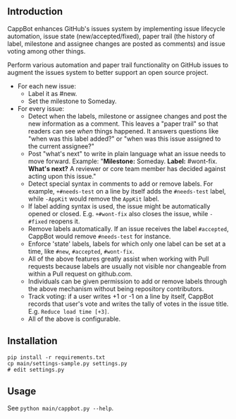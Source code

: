 Introduction
------------

CappBot enhances GitHub's issues system by implementing issue lifecycle automation, issue state (new/accepted/fixed), paper trail (the history of label, milestone and assignee changes are posted as comments) and issue voting among other things.

Perform various automation and paper trail functionality on GitHub issues to augment the issues system to better support an open source project.

* For each new issue:
    * Label it as #new.
    * Set the milestone to Someday.
* For every issue:
    * Detect when the labels, milestone or assignee changes and post the new information as a comment. This leaves a "paper trail" so that readers can see *when* things happened. It answers questions like "when was this label added?" or "when was this issue assigned to the current assignee?"
    * Post "what's next" to write in plain language what an issue needs to move forward. Example: "**Milestone:** Someday.  **Label:** #wont-fix.  **What's next?** A reviewer or core team member has decided against acting upon this issue."
    * Detect special syntax in comments to add or remove labels. For example, `+#needs-test` on a line by itself adds the `#needs-test` label, while `-AppKit` would remove the `AppKit` label.
    * If label adding syntax is used, the issue might be automatically opened or closed. E.g. `+#wont-fix` also closes the issue, while `-#fixed` reopens it.
    * Remove labels automatically. If an issue receives the label `#accepted`, CappBot would remove `#needs-test` for instance.
    * Enforce 'state' labels, labels for which only one label can be set at a time, like `#new`, `#accepted`, `#wont-fix`.
    * All of the above features greatly assist when working with Pull requests because labels are usually not visible nor changeable from within a Pull request on github.com.
    * Individuals can be given permission to add or remove labels through the above mechanism without being repository contributors.
    * Track voting: if a user writes +1 or -1 on a line by itself, CappBot records that user's vote and writes the tally of votes in the issue title. E.g. `Reduce load time [+3]`.
    * All of the above is configurable.

Installation
------------

    pip install -r requirements.txt
    cp main/settings-sample.py settings.py
    # edit settings.py

Usage
-----

See `python main/cappbot.py --help`.
